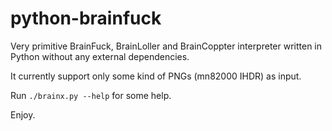 python-brainfuck
================

Very primitive BrainFuck, BrainLoller and BrainCoppter interpreter written in Python without any external dependencies.

It currently support only some kind of PNGs (mn82000 IHDR) as input.

Run `./brainx.py --help` for some help.

Enjoy.
